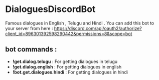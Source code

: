 # DialoguesDiscordBot
Famous dialogues in English , Telugu  and Hindi .
You can add this bot to your server from here : https://discord.com/api/oauth2/authorize?client_id=896301392598290442&permissions=8&scope=bot
## bot commands : 
* __!get.dialog.telugu__ : For getting dialogues in telugu 
* __!get.dialog.english__ : For getting dialogues in english
* __!bot.get.dialogues.hindi__ : For getting dialogues in hindi


